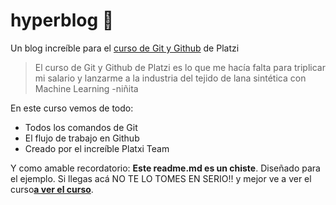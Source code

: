 # hyperblog 💚
Un blog increíble para el [curso de Git y Github](https://platzi.com/cursos/git-github/ "curso de Git y Github") de Platzi
> El curso de Git y Github de Platzi es lo que me hacía falta para triplicar mi salario y lanzarme a la industria del tejido de lana sintética con Machine Learning
> -niñita

En este curso vemos de todo:
* Todos los comandos de Git
* El flujo de trabajo en Github
* Creado por el increíble Platxi Team


Y como amable recordatorio: **Este readme.md es un chiste**. Diseñado para el ejemplo. Si llegas acá NO TE LO TOMES EN SERIO!! y mejor ve a ver el curso[**a ver el curso**](https://platzi.com/cursos/git-github/ "a ver el curso").
